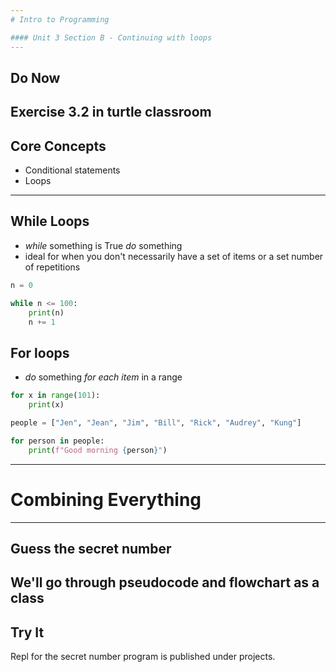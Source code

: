 ```yaml
---
# Intro to Programming

#### Unit 3 Section B - Continuing with loops
---
```

## Do Now

Exercise 3.2 in turtle classroom
---
## Core Concepts

* Conditional statements
* Loops
---
## While Loops

* *while* something is True *do* something
* ideal for when you don't necessarily have a set of items or a set number of repetitions

```python
n = 0

while n <= 100:
    print(n)
    n += 1
```
## For loops

* *do* something *for each item* in a range

```python
for x in range(101):
    print(x)
```

```python
people = ["Jen", "Jean", "Jim", "Bill", "Rick", "Audrey", "Kung"]

for person in people:
    print(f"Good morning {person}")
```
---
# Combining Everything
---
## Guess the secret number

We'll go through pseudocode and flowchart as a class
---
## Try It

Repl for the secret number program is published under projects.